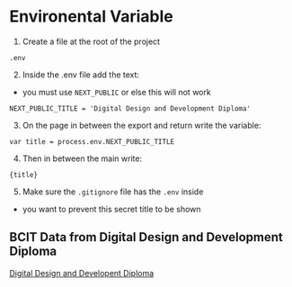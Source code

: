 # Environental Variable

1. Create a file at the root of the project

```
.env
```

2. Inside the .env file add the text:
- you must use `NEXT_PUBLIC` or else this will not work

```
NEXT_PUBLIC_TITLE = 'Digital Design and Development Diploma'
```

3. On the page in between the export and return write the variable:

```
var title = process.env.NEXT_PUBLIC_TITLE
```

4. Then in between the main write:

```
{title}
```

5. Make sure the `.gitignore` file has the `.env` inside
- you want to prevent this secret title to be shown

## BCIT Data from Digital Design and Development Diploma
[Digital Design and Developent Diploma](https://www.bcit.ca/programs/digital-design-and-development-diploma-full-time-6515dipma/)